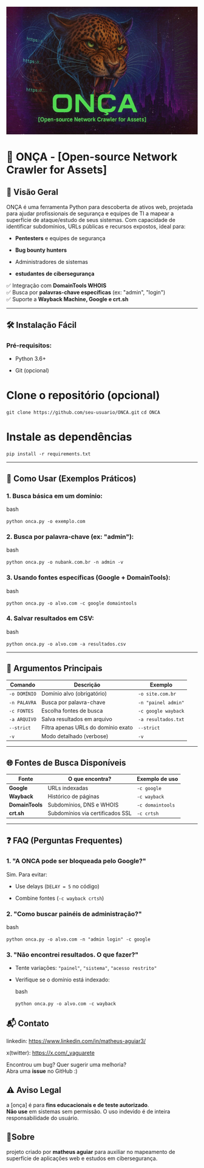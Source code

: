 ![[ONCA Logo](assets/ONCA_Logo.jpg)](https://github.com/MatheusAguiar3/ONCA---Open-source-Network-Crawler-for-Assets/blob/main/assets/ONCA_logo.jpg)


# 🐾 ONÇA - [Open-source Network Crawler for Assets]

## 📌 **Visão Geral**

ONÇA é uma ferramenta Python para descoberta de ativos web, projetada para ajudar profissionais de segurança e equipes de TI a mapear a superfície de ataque/estudo de seus sistemas. Com capacidade de identificar subdomínios, URLs públicas e recursos expostos, ideal para:

- **Pentesters** e equipes de segurança
    
- **Bug bounty hunters**
    
- Administradores de sistemas

- **estudantes de cibersegurança**


✅ Integração com **DomainTools WHOIS**  
✅ Busca por **palavras-chave específicas** (ex: "admin", "login")  
✅ Suporte a **Wayback Machine, Google e crt.sh**

---

## 🛠 **Instalação Fácil**

### Pré-requisitos:

- Python 3.6+
    
- Git (opcional)    
# Clone o repositório (opcional)
`git clone https://github.com/seu-usuario/ONCA.git`
`cd ONCA`

# Instale as dependências
`pip install -r requirements.txt`

---

## 🚀 **Como Usar (Exemplos Práticos)**

### 1. Busca básica em um domínio:

bash

`python onca.py -o exemplo.com`

### 2. Busca por palavra-chave (ex: "admin"):

bash

`python onca.py -o nubank.com.br -n admin -v`

### 3. Usando fontes específicas (Google + DomainTools):

bash

`python onca.py -o alvo.com -c google domaintools`

### 4. Salvar resultados em CSV:

bash

`python onca.py -o alvo.com -a resultados.csv`

---

## 🔧 **Argumentos Principais**

| Comando      | Descrição                           | Exemplo             |
| ------------ | ----------------------------------- | ------------------- |
| `-o DOMÍNIO` | Domínio alvo (obrigatório)          | `-o site.com.br`    |
| `-n PALAVRA` | Busca por palavra-chave             | `-n "painel admin"` |
| `-c FONTES`  | Escolha fontes de busca             | `-c google wayback` |
| `-a ARQUIVO` | Salva resultados em arquivo         | `-a resultados.txt` |
| `--strict`   | Filtra apenas URLs do domínio exato | `--strict`          |
| `-v`         | Modo detalhado (verbose)            | `-v`                |

---

## 🌐 **Fontes de Busca Disponíveis**

| Fonte           | O que encontra?                  | Exemplo de uso   |
| --------------- | -------------------------------- | ---------------- |
| **Google**      | URLs indexadas                   | `-c google`      |
| **Wayback**     | Histórico de páginas             | `-c wayback`     |
| **DomainTools** | Subdomínios, DNS e WHOIS         | `-c domaintools` |
| **crt.sh**      | Subdomínios via certificados SSL | `-c crtsh`       |

---

## ❓ **FAQ (Perguntas Frequentes)**

### 1. "A ONCA pode ser bloqueada pelo Google?"

Sim. Para evitar:

- Use delays (`DELAY = 5` no código)
    
- Combine fontes (`-c wayback crtsh`)
    

### 2. "Como buscar painéis de administração?"

bash

`python onca.py -o alvo.com -n "admin login" -c google`

### 3. "Não encontrei resultados. O que fazer?"

- Tente variações: `"painel"`, `"sistema"`, `"acesso restrito"`
    
- Verifique se o domínio está indexado:
    
    bash
    
    `python onca.py -o alvo.com -c wayback`

## 📬 **Contato**
linkedin: https://www.linkedin.com/in/matheus-aguiar3/

x(twitter): https://x.com/_yaguarete

Encontrou um bug? Quer sugerir uma melhoria?  
Abra uma **issue** no GitHub  :)

## ⚠️ Aviso Legal

a [onça] é para **fins educacionais e de teste autorizado**.  
**Não use** em sistemas sem permissão. O uso indevido é de inteira responsabilidade do usuário.

## 🐆Sobre

projeto criado por **matheus aguiar** para auxiliar no mapeamento de superfície de aplicações web e estudos em cibersegurança.
